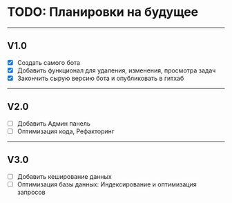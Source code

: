# TODO: Планировки на будущее

___

## V1.0

* [x]  Создать самого бота
* [x]  Добавить функционал для удаления, изменения, просмотра задач
* [x]  Закончить сырую версию бота и опубликовать в гитхаб

___

## V2.0

* [ ]  Добавить Админ панель
* [ ]  Оптимизация кода, Рефакторинг

___

## V3.0

* [ ]  Добавить кеширование данных
* [ ]  Оптимизация базы данных: Индексирование и оптимизация запросов
